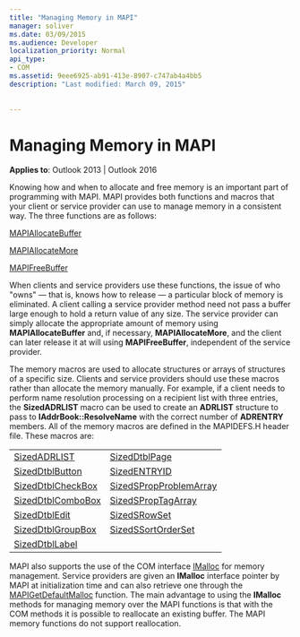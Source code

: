 ```yaml
---
title: "Managing Memory in MAPI"
manager: soliver
ms.date: 03/09/2015
ms.audience: Developer
localization_priority: Normal
api_type:
- COM
ms.assetid: 9eee6925-ab91-413e-8907-c747ab4a4bb5
description: "Last modified: March 09, 2015"
 
 
---
```


# Managing Memory in MAPI

  
  
**Applies to**: Outlook 2013 | Outlook 2016 
  
Knowing how and when to allocate and free memory is an important part of programming with MAPI. MAPI provides both functions and macros that your client or service provider can use to manage memory in a consistent way. The three functions are as follows:
  
[MAPIAllocateBuffer](mapiallocatebuffer.md)
  
[MAPIAllocateMore](mapiallocatemore.md)
  
[MAPIFreeBuffer](mapifreebuffer.md)
  
When clients and service providers use these functions, the issue of who "owns" — that is, knows how to release — a particular block of memory is eliminated. A client calling a service provider method need not pass a buffer large enough to hold a return value of any size. The service provider can simply allocate the appropriate amount of memory using **MAPIAllocateBuffer** and, if necessary, **MAPIAllocateMore**, and the client can later release it at will using **MAPIFreeBuffer**, independent of the service provider. 
  
The memory macros are used to allocate structures or arrays of structures of a specific size. Clients and service providers should use these macros rather than allocate the memory manually. For example, if a client needs to perform name resolution processing on a recipient list with three entries, the **SizedADRLIST** macro can be used to create an **ADRLIST** structure to pass to **IAddrBook::ResolveName** with the correct number of **ADRENTRY** members. All of the memory macros are defined in the MAPIDEFS.H header file. These macros are: 
  
|||
|:-----|:-----|
|[SizedADRLIST](sizedadrlist.md) <br/> |[SizedDtblPage](sizeddtblpage.md) <br/> |
|[SizedDtblButton](sizeddtblbutton.md) <br/> |[SizedENTRYID](sizedentryid.md) <br/> |
|[SizedDtblCheckBox](sizeddtblcheckbox.md) <br/> |[SizedSPropProblemArray](sizedspropproblemarray.md) <br/> |
|[SizedDtblComboBox](sizeddtblcombobox.md) <br/> |[SizedSPropTagArray](sizedsproptagarray.md) <br/> |
|[SizedDtblEdit](sizeddtbledit.md) <br/> |[SizedSRowSet](sizedsrowset.md) <br/> |
|[SizedDtblGroupBox](sizeddtblgroupbox.md) <br/> |[SizedSSortOrderSet](sizedssortorderset.md) <br/> |
|[SizedDtblLabel](sizeddtbllabel.md) <br/> | <br/> |
   
MAPI also supports the use of the COM interface [IMalloc](http://msdn.microsoft.com/en-us/library/ms678425%28VS.85%29.aspx) for memory management. Service providers are given an **IMalloc** interface pointer by MAPI at initialization time and can also retrieve one through the [MAPIGetDefaultMalloc](mapigetdefaultmalloc.md) function. The main advantage to using the **IMalloc** methods for managing memory over the MAPI functions is that with the COM methods it is possible to reallocate an existing buffer. The MAPI memory functions do not support reallocation. 
  

